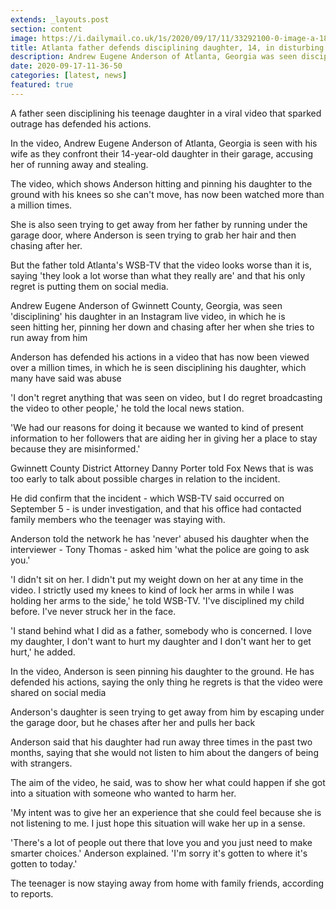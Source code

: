 ```yaml
---
extends: _layouts.post
section: content
image: https://i.dailymail.co.uk/1s/2020/09/17/11/33292100-0-image-a-18_1600338637820.jpg 
title: Atlanta father defends disciplining daughter, 14, in disturbing video 
description: Andrew Eugene Anderson of Atlanta, Georgia was seen disciplining his daughter in a video that has now been watched over a million times, in which he hits her, pins her down, and chases her. 
date: 2020-09-17-11-36-50 
categories: [latest, news] 
featured: true 
--- 
```

A father seen disciplining his teenage daughter in a viral video that sparked outrage has defended his actions.

In the video, Andrew Eugene Anderson of Atlanta, Georgia is seen with his wife as they confront their 14-year-old daughter in their garage, accusing her of running away and stealing.

The video, which shows Anderson hitting and pinning his daughter to the ground with his knees so she can't move, has now been watched more than a million times.

She is also seen trying to get away from her father by running under the garage door, where Anderson is seen trying to grab her hair and then chasing after her.

But the father told Atlanta's WSB-TV that the video looks worse than it is, saying 'they look a lot worse than what they really are' and that his only regret is putting them on social media.

Andrew Eugene Anderson of Gwinnett County, Georgia, was seen 'disciplining' his daughter in an Instagram live video, in which he is seen hitting her, pinning her down and chasing after her when she tries to run away from him

Anderson has defended his actions in a video that has now been viewed over a million times, in which he is seen disciplining his daughter, which many have said was abuse

'I don't regret anything that was seen on video, but I do regret broadcasting the video to other people,' he told the local news station.

'We had our reasons for doing it because we wanted to kind of present information to her followers that are aiding her in giving her a place to stay because they are misinformed.' 

Gwinnett County District Attorney Danny Porter told Fox News that is was too early to talk about possible charges in relation to the incident.

He did confirm that the incident - which WSB-TV said occurred on September 5 - is under investigation, and that his office had contacted family members who the teenager was staying with.

Anderson told the network he has 'never' abused his daughter when the interviewer - Tony Thomas - asked him 'what the police are going to ask you.'

'I didn't sit on her. I didn't put my weight down on her at any time in the video. I strictly used my knees to kind of lock her arms in while I was holding her arms to the side,' he told WSB-TV. 'I've disciplined my child before. I've never struck her in the face.

'I stand behind what I did as a father, somebody who is concerned. I love my daughter, I don't want to hurt my daughter and I don't want her to get hurt,' he added.

In the video, Anderson is seen pinning his daughter to the ground. He has defended his actions, saying the only thing he regrets is that the video were shared on social media

Anderson's daughter is seen trying to get away from him by escaping under the garage door, but he chases after her and pulls her back

Anderson said that his daughter had run away three times in the past two months, saying that she would not listen to him about the dangers of being with strangers.

The aim of the video, he said, was to show her what could happen if she got into a situation with someone who wanted to harm her.

'My intent was to give her an experience that she could feel because she is not listening to me. I just hope this situation will wake her up in a sense. 

'There's a lot of people out there that love you and you just need to make smarter choices.' Anderson explained. 'I'm sorry it's gotten to where it's gotten to today.'   

The teenager is now staying away from home with family friends, according to reports.

